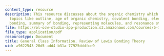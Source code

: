 ```yaml
---
content_type: resource
description: This resource discusses about the organic chemistry which covers the
  topics like outline, age of organic chemistry, covalent bonding, electrons, multiple
  bonding, summary of bonding, representing molecules, and resonance structures.
file: https://ol-ocw-studio-app-production.s3.amazonaws.com/courses/5-12-organic-chemistry-i-spring-2003/a962254320d5add4b31a77925dddfce9_01.pdf
file_type: application/pdf
resourcetype: Document
title: General Class Information. Review of Lewis Bonding Theory
uid: a9622543-20d5-add4-b31a-77925dddfce9
---
```

